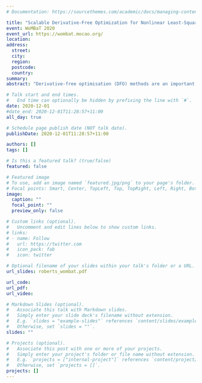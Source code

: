 ```yaml
---
# Documentation: https://sourcethemes.com/academic/docs/managing-content/

title: "Scalable Derivative-Free Optimization for Nonlinear Least-Squares Problems [slides available]"
event: WoMBaT 2020
event_url: https://wombat.mocao.org/
location:
address:
  street:
  city:
  region:
  postcode:
  country:
summary:
abstract: "Derivative-free optimisation (DFO) methods are an important class of optimisation routines with applications in areas such as in image analysis and data science. However, in model-based DFO methods, the computational cost of constructing local models can be high, particularly for large-scale problems. Considering nonlinear least-squares problems, we improve on state-of-the-art DFO by performing dimensionality reduction in the observational space using sketching methods, avoiding the construction of a full local model. Our approach has a per-iteration computational cost which is linear in problem dimension in a big data regime, and numerical evidence demonstrates that, compared to existing software, it has dramatically improved runtime performance on overdetermined least-squares problems. This is joint work with Coralia Cartis and Tyler Ferguson (Univerity of Oxford)."

# Talk start and end times.
#   End time can optionally be hidden by prefixing the line with `#`.
date: 2020-12-01
#date_end: 2020-12-01T11:28:57+11:00
all_day: true

# Schedule page publish date (NOT talk date).
publishDate: 2020-12-01T11:28:57+11:00

authors: []
tags: []

# Is this a featured talk? (true/false)
featured: false

# Featured image
# To use, add an image named `featured.jpg/png` to your page's folder. 
# Focal points: Smart, Center, TopLeft, Top, TopRight, Left, Right, BottomLeft, Bottom, BottomRight.
image:
  caption: ""
  focal_point: ""
  preview_only: false

# Custom links (optional).
#   Uncomment and edit lines below to show custom links.
# links:
# - name: Follow
#   url: https://twitter.com
#   icon_pack: fab
#   icon: twitter

# Optional filename of your slides within your talk's folder or a URL.
url_slides: roberts_wombat.pdf

url_code:
url_pdf:
url_video:

# Markdown Slides (optional).
#   Associate this talk with Markdown slides.
#   Simply enter your slide deck's filename without extension.
#   E.g. `slides = "example-slides"` references `content/slides/example-slides.md`.
#   Otherwise, set `slides = ""`.
slides: ""

# Projects (optional).
#   Associate this post with one or more of your projects.
#   Simply enter your project's folder or file name without extension.
#   E.g. `projects = ["internal-project"]` references `content/project/deep-learning/index.md`.
#   Otherwise, set `projects = []`.
projects: []
---
```


